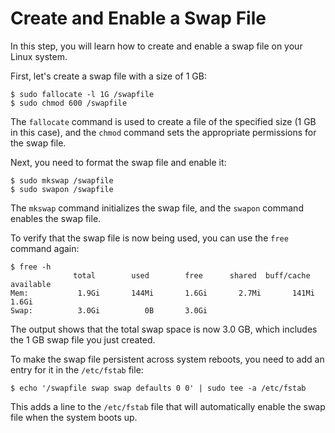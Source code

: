 # Create and Enable a Swap File

In this step, you will learn how to create and enable a swap file on your Linux system.

First, let's create a swap file with a size of 1 GB:

```
$ sudo fallocate -l 1G /swapfile
$ sudo chmod 600 /swapfile
```

The `fallocate` command is used to create a file of the specified size (1 GB in this case), and the `chmod` command sets the appropriate permissions for the swap file.

Next, you need to format the swap file and enable it:

```
$ sudo mkswap /swapfile
$ sudo swapon /swapfile
```

The `mkswap` command initializes the swap file, and the `swapon` command enables the swap file.

To verify that the swap file is now being used, you can use the `free` command again:

```
$ free -h
              total        used        free      shared  buff/cache   available
Mem:           1.9Gi       144Mi       1.6Gi       2.7Mi       141Mi       1.6Gi
Swap:          3.0Gi          0B       3.0Gi
```

The output shows that the total swap space is now 3.0 GB, which includes the 1 GB swap file you just created.

To make the swap file persistent across system reboots, you need to add an entry for it in the `/etc/fstab` file:

```
$ echo '/swapfile swap swap defaults 0 0' | sudo tee -a /etc/fstab
```

This adds a line to the `/etc/fstab` file that will automatically enable the swap file when the system boots up.
